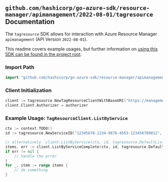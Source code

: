 
## `github.com/hashicorp/go-azure-sdk/resource-manager/apimanagement/2022-08-01/tagresource` Documentation

The `tagresource` SDK allows for interaction with Azure Resource Manager `apimanagement` (API Version `2022-08-01`).

This readme covers example usages, but further information on [using this SDK can be found in the project root](https://github.com/hashicorp/go-azure-sdk/tree/main/docs).

### Import Path

```go
import "github.com/hashicorp/go-azure-sdk/resource-manager/apimanagement/2022-08-01/tagresource"
```


### Client Initialization

```go
client := tagresource.NewTagResourceClientWithBaseURI("https://management.azure.com")
client.Client.Authorizer = authorizer
```


### Example Usage: `TagResourceClient.ListByService`

```go
ctx := context.TODO()
id := tagresource.NewServiceID("12345678-1234-9876-4563-123456789012", "example-resource-group", "serviceValue")

// alternatively `client.ListByService(ctx, id, tagresource.DefaultListByServiceOperationOptions())` can be used to do batched pagination
items, err := client.ListByServiceComplete(ctx, id, tagresource.DefaultListByServiceOperationOptions())
if err != nil {
	// handle the error
}
for _, item := range items {
	// do something
}
```
